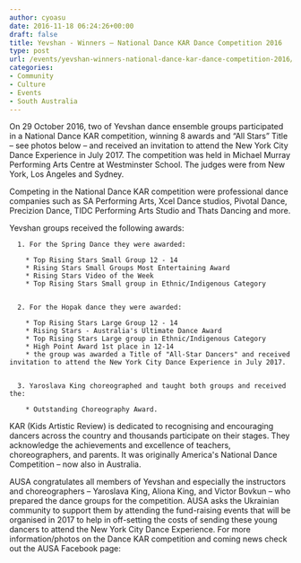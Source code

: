 ```yaml
---
author: cyoasu
date: 2016-11-18 06:24:26+00:00
draft: false
title: Yevshan - Winners – National Dance KAR Dance Competition 2016
type: post
url: /events/yevshan-winners-national-dance-kar-dance-competition-2016/
categories:
- Community
- Culture
- Events
- South Australia
---
```


On 29 October 2016, two of Yevshan dance ensemble groups participated in a National Dance KAR competition, winning 8 awards and “All Stars” Title – see photos below – and received an invitation to attend the New York City Dance Experience in July 2017. The competition was held in Michael Murray Performing Arts Centre at Westminster School. The judges were from New York, Los Angeles and Sydney.

Competing in the National Dance KAR competition were professional dance companies such as SA Performing Arts, Xcel Dance studios, Pivotal Dance, Precizion Dance, TIDC Performing Arts Studio and Thats Dancing and more.

Yevshan groups received the following awards:



 	  1. For the Spring Dance they were awarded:

 	    * Top Rising Stars Small Group 12 - 14
 	    * Rising Stars Small Groups Most Entertaining Award
 	    * Rising Stars Video of the Week
 	    * Top Rising Stars Small group in Ethnic/Indigenous Category


 	  2. For the Hopak dance they were awarded:

 	    * Top Rising Stars Large Group 12 - 14
 	    * Rising Stars - Australia's Ultimate Dance Award
 	    * Top Rising Stars Large group in Ethnic/Indigenous Category
 	    * High Point Award 1st place in 12-14
 	    * the group was awarded a Title of "All-Star Dancers" and received invitation to attend the New York City Dance Experience in July 2017.


 	  3. Yaroslava King choreographed and taught both groups and received the:

 	    * Outstanding Choreography Award.



KAR (Kids Artistic Review) is dedicated to recognising and encouraging dancers across the country and thousands participate on their stages. They acknowledge the achievements and excellence of teachers, choreographers, and parents. It was originally America's National Dance Competition – now also in Australia.

AUSA congratulates all members of Yevshan and especially the instructors and choreographers – Yaroslava King, Aliona King, and Victor Bovkun – who prepared the dance groups for the competition. AUSA asks the Ukrainian community to support them by attending the fund-raising events that will be organised in 2017 to help in off-setting the costs of sending these young dancers to attend the New York City Dance Experience. For more information/photos on the Dance KAR competition and coming news check out the AUSA Facebook page:


